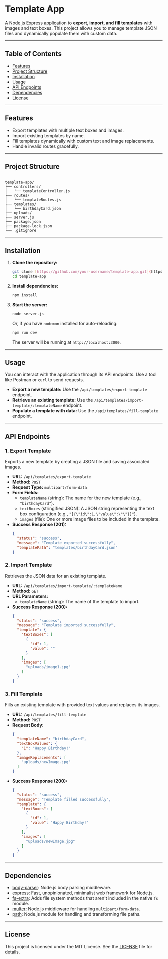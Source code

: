 # Template App

A Node.js Express application to **export, import, and fill templates** with images and text boxes. This project allows you to manage template JSON files and dynamically populate them with custom data.

---

## Table of Contents

- [Features](#features)
- [Project Structure](#project-structure)
- [Installation](#installation)
- [Usage](#usage)
- [API Endpoints](#api-endpoints)
- [Dependencies](#dependencies)
- [License](#license)

---

## Features

- Export templates with multiple text boxes and images.
- Import existing templates by name.
- Fill templates dynamically with custom text and image replacements.
- Handle invalid routes gracefully.

---

## Project Structure

```

template-app/
├── controllers/
│   └── templateController.js
├── routes/
│   └── templateRoutes.js
├── templates/
│   └── birthdayCard.json
├── uploads/
├── server.js
├── package.json
├── package-lock.json
└── .gitignore

````

---

## Installation

1.  **Clone the repository:**
    ```bash
    git clone [https://github.com/your-username/template-app.git](https://github.com/your-username/template-app.git)
    cd template-app
    ```

2.  **Install dependencies:**
    ```bash
    npm install
    ```

3.  **Start the server:**
    ```bash
    node server.js
    ```
    Or, if you have `nodemon` installed for auto-reloading:
    ```bash
    npm run dev
    ```
    The server will be running at `http://localhost:3000`.

---

## Usage

You can interact with the application through its API endpoints. Use a tool like Postman or `curl` to send requests.

-   **Export a new template:** Use the `/api/templates/export-template` endpoint.
-   **Retrieve an existing template:** Use the `/api/templates/import-template/:templateName` endpoint.
-   **Populate a template with data:** Use the `/api/templates/fill-template` endpoint.

---

## API Endpoints

### 1. Export Template

Exports a new template by creating a JSON file and saving associated images.

-   **URL:** `/api/templates/export-template`
-   **Method:** `POST`
-   **Request Type:** `multipart/form-data`
-   **Form Fields:**
    -   `templateName` (string): The name for the new template (e.g., `"birthdayCard"`).
    -   `textBoxes` (stringified JSON): A JSON string representing the text box configuration (e.g., `"[{\"id\":1,\"value\":\"\"}]"`).
    -   `images` (file): One or more image files to be included in the template.
-   **Success Response (201):**
    ```json
    {
      "status": "success",
      "message": "Template exported successfully",
      "templatePath": "templates/birthdayCard.json"
    }
    ```

### 2. Import Template

Retrieves the JSON data for an existing template.

-   **URL:** `/api/templates/import-template/:templateName`
-   **Method:** `GET`
-   **URL Parameters:**
    -   `templateName` (string): The name of the template to import.
-   **Success Response (200):**
    ```json
    {
      "status": "success",
      "message": "Template imported successfully",
      "template": {
        "textBoxes": [
          {
            "id": 1,
            "value": ""
          }
        ],
        "images": [
          "uploads/image1.jpg"
        ]
      }
    }
    ```

### 3. Fill Template

Fills an existing template with provided text values and replaces its images.

-   **URL:** `/api/templates/fill-template`
-   **Method:** `POST`
-   **Request Body:**
    ```json
    {
      "templateName": "birthdayCard",
      "textBoxValues": {
        "1": "Happy Birthday!"
      },
      "imageReplacements": [
        "uploads/newImage.jpg"
      ]
    }
    ```
-   **Success Response (200):**
    ```json
    {
      "status": "success",
      "message": "Template filled successfully",
      "template": {
        "textBoxes": [
          {
            "id": 1,
            "value": "Happy Birthday!"
          }
        ],
        "images": [
          "uploads/newImage.jpg"
        ]
      }
    }
    ```

---

## Dependencies

-   [body-parser](https://www.npmjs.com/package/body-parser): Node.js body parsing middleware.
-   [express](https://www.npmjs.com/package/express): Fast, unopinionated, minimalist web framework for Node.js.
-   [fs-extra](https://www.npmjs.com/package/fs-extra): Adds file system methods that aren't included in the native `fs` module.
-   [multer](https://www.npmjs.com/package/multer): Node.js middleware for handling `multipart/form-data`.
-   [path](https://nodejs.org/api/path.html): Node.js module for handling and transforming file paths.

---

## License

This project is licensed under the MIT License. See the [LICENSE](LICENSE) file for details.
````
